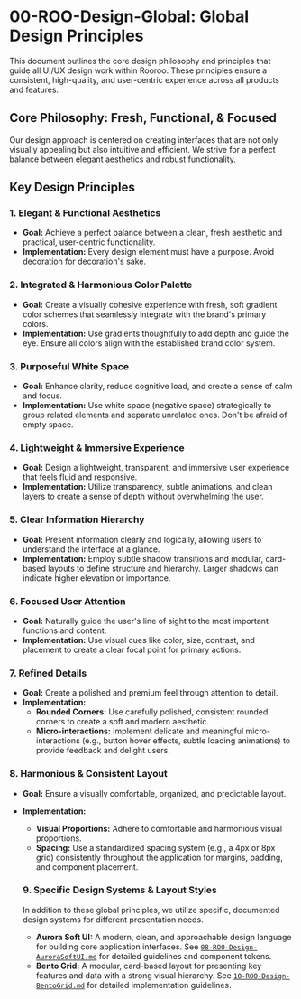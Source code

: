 # 00-ROO-Design-Global: Global Design Principles

This document outlines the core design philosophy and principles that guide all UI/UX design work within Rooroo. These principles ensure a consistent, high-quality, and user-centric experience across all products and features.

## Core Philosophy: Fresh, Functional, & Focused

Our design approach is centered on creating interfaces that are not only visually appealing but also intuitive and efficient. We strive for a perfect balance between elegant aesthetics and robust functionality.

## Key Design Principles

### 1. Elegant & Functional Aesthetics
- **Goal:** Achieve a perfect balance between a clean, fresh aesthetic and practical, user-centric functionality.
- **Implementation:** Every design element must have a purpose. Avoid decoration for decoration's sake.

### 2. Integrated & Harmonious Color Palette
- **Goal:** Create a visually cohesive experience with fresh, soft gradient color schemes that seamlessly integrate with the brand's primary colors.
- **Implementation:** Use gradients thoughtfully to add depth and guide the eye. Ensure all colors align with the established brand color system.

### 3. Purposeful White Space
- **Goal:** Enhance clarity, reduce cognitive load, and create a sense of calm and focus.
- **Implementation:** Use white space (negative space) strategically to group related elements and separate unrelated ones. Don't be afraid of empty space.

### 4. Lightweight & Immersive Experience
- **Goal:** Design a lightweight, transparent, and immersive user experience that feels fluid and responsive.
- **Implementation:** Utilize transparency, subtle animations, and clean layers to create a sense of depth without overwhelming the user.

### 5. Clear Information Hierarchy
- **Goal:** Present information clearly and logically, allowing users to understand the interface at a glance.
- **Implementation:** Employ subtle shadow transitions and modular, card-based layouts to define structure and hierarchy. Larger shadows can indicate higher elevation or importance.

### 6. Focused User Attention
- **Goal:** Naturally guide the user's line of sight to the most important functions and content.
- **Implementation:** Use visual cues like color, size, contrast, and placement to create a clear focal point for primary actions.

### 7. Refined Details
- **Goal:** Create a polished and premium feel through attention to detail.
- **Implementation:**
    - **Rounded Corners:** Use carefully polished, consistent rounded corners to create a soft and modern aesthetic.
    - **Micro-interactions:** Implement delicate and meaningful micro-interactions (e.g., button hover effects, subtle loading animations) to provide feedback and delight users.

### 8. Harmonious & Consistent Layout
- **Goal:** Ensure a visually comfortable, organized, and predictable layout.
- **Implementation:**
    - **Visual Proportions:** Adhere to comfortable and harmonious visual proportions.
    - **Spacing:** Use a standardized spacing system (e.g., a 4px or 8px grid) consistently throughout the application for margins, padding, and component placement.

    ### 9. Specific Design Systems & Layout Styles

    In addition to these global principles, we utilize specific, documented design systems for different presentation needs.

    - **Aurora Soft UI:** A modern, clean, and approachable design language for building core application interfaces. See [`08-ROO-Design-AuroraSoftUI.md`](../design-rules/08-ROO-Design-AuroraSoftUI.md) for detailed guidelines and component tokens.
    - **Bento Grid:** A modular, card-based layout for presenting key features and data with a strong visual hierarchy. See [`10-ROO-Design-BentoGrid.md`](../design-rules/10-ROO-Design-BentoGrid.md) for detailed implementation guidelines.